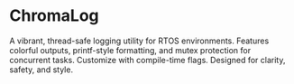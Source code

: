 # ChromaLog
A vibrant, thread-safe logging utility for RTOS environments. Features colorful outputs, printf-style formatting, and mutex protection for concurrent tasks. Customize with compile-time flags. Designed for clarity, safety, and style.
